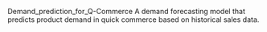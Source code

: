  Demand_prediction_for_Q-Commerce
  A demand forecasting model that predicts product demand in quick commerce based on historical sales data.
